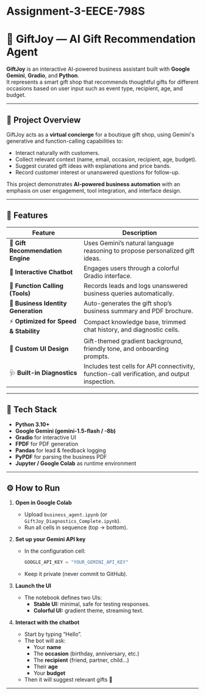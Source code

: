 # Assignment-3-EECE-798S
# 🎁 GiftJoy — AI Gift Recommendation Agent

**GiftJoy** is an interactive AI-powered business assistant built with **Google Gemini**, **Gradio**, and **Python**.  
It represents a smart gift shop that recommends thoughtful gifts for different occasions based on user input such as event type, recipient, age, and budget.

---

## 🧠 Project Overview

GiftJoy acts as a **virtual concierge** for a boutique gift shop, using Gemini's generative and function-calling capabilities to:
- Interact naturally with customers.
- Collect relevant context (name, email, occasion, recipient, age, budget).
- Suggest curated gift ideas with explanations and price bands.
- Record customer interest or unanswered questions for follow-up.

This project demonstrates **AI-powered business automation** with an emphasis on user engagement, tool integration, and interface design.

---

## 🚀 Features

| Feature | Description |
|----------|-------------|
| 🎯 **Gift Recommendation Engine** | Uses Gemini’s natural language reasoning to propose personalized gift ideas. |
| 💬 **Interactive Chatbot** | Engages users through a colorful Gradio interface. |
| 🧰 **Function Calling (Tools)** | Records leads and logs unanswered business queries automatically. |
| 📄 **Business Identity Generation** | Auto-generates the gift shop’s business summary and PDF brochure. |
| ⚡ **Optimized for Speed & Stability** | Compact knowledge base, trimmed chat history, and diagnostic cells. |
| 🎨 **Custom UI Design** | Gift-themed gradient background, friendly tone, and onboarding prompts. |
| 🩺 **Built-in Diagnostics** | Includes test cells for API connectivity, function-call verification, and output inspection. |

---

## 🧩 Tech Stack

- **Python 3.10+**
- **Google Gemini (gemini-1.5-flash / -8b)**
- **Gradio** for interactive UI
- **FPDF** for PDF generation
- **Pandas** for lead & feedback logging
- **PyPDF** for parsing the business PDF
- **Jupyter / Google Colab** as runtime environment

---

## ⚙️ How to Run

1. **Open in Google Colab**
   - Upload `business_agent.ipynb` (or `GiftJoy_Diagnostics_Complete.ipynb`).
   - Run all cells in sequence (top → bottom).

2. **Set up your Gemini API key**
   - In the configuration cell:
     ```python
     GOOGLE_API_KEY = "YOUR_GEMINI_API_KEY"
     ```
   - Keep it private (never commit to GitHub).

3. **Launch the UI**
   - The notebook defines two UIs:
     - **Stable UI:** minimal, safe for testing responses.
     - **Colorful UI:** gradient theme, streaming text.

4. **Interact with the chatbot**
   - Start by typing “Hello”.
   - The bot will ask:
     - Your **name**
     - The **occasion** (birthday, anniversary, etc.)
     - The **recipient** (friend, partner, child…)
     - Their **age**
     - Your **budget**
   - Then it will suggest relevant gifts 🎁

---




